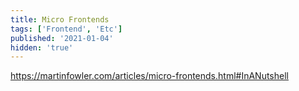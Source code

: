 ```yaml
---
title: Micro Frontends
tags: ['Frontend', 'Etc']
published: '2021-01-04'
hidden: 'true'
---
```


https://martinfowler.com/articles/micro-frontends.html#InANutshell
